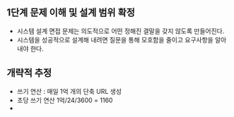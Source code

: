 ## 1단계 문제 이해 및 설계 범위 확정
- 시스템 설계 면접 문제는 의도적으로 어떤 정해진 결말을 갖지 않도록 만들어진다.
- 시스템을 성공적으로 설계해 내려면 질문을 통해 모호함을 줄이고 요구사항을 알아내야 한다.

## 개략적 추정
- 쓰기 연산 : 매일 1억 개의 단축 URL 생성
- 초당 쓰기 연산 1억/24/3600 = 1160
- 